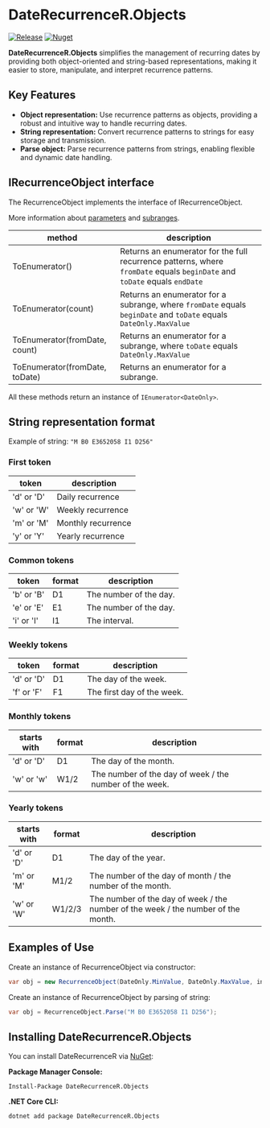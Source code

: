 # DateRecurrenceR.Objects

[![Release](https://github.com/Cadabra/DateRecurrenceR.Objects/actions/workflows/release.yml/badge.svg)](https://github.com/Cadabra/DateRecurrenceR.Objects/actions/workflows/release.yml) [![Nuget](https://img.shields.io/nuget/v/DateRecurrenceR.Objects?logo=NuGet)](https://www.nuget.org/packages/DateRecurrenceR.Objects)

**DateRecurrenceR.Objects** simplifies the management of recurring dates by providing both object-oriented and
string-based representations, making it easier to store, manipulate, and interpret recurrence patterns.

## Key Features

* **Object representation:** Use recurrence patterns as objects, providing a robust and intuitive way to handle
  recurring dates.
* **String representation:** Convert recurrence patterns to strings for easy storage and transmission.
* **Parse object:** Parse recurrence patterns from strings, enabling flexible and dynamic date handling.

## IRecurrenceObject interface

The RecurrenceObject implements the interface of IRecurrenceObject.

More information about [parameters](https://github.com/Cadabra/DateRecurrenceR?tab=readme-ov-file#all-parameters)
and [subranges](https://github.com/Cadabra/DateRecurrenceR?tab=readme-ov-file#subranges).

| method                         | description                                                                                                               |
|--------------------------------|---------------------------------------------------------------------------------------------------------------------------|
| ToEnumerator()                 | Returns an enumerator for the full recurrence patterns, where `fromDate` equals `beginDate` and `toDate` equals `endDate` |
| ToEnumerator(count)            | Returns an enumerator for a subrange, where `fromDate` equals `beginDate` and `toDate` equals `DateOnly.MaxValue`         |
| ToEnumerator(fromDate, count)  | Returns an enumerator for a subrange, where `toDate` equals `DateOnly.MaxValue`                                           |
| ToEnumerator(fromDate, toDate) | Returns an enumerator for a subrange.                                                                                     |

All these methods return an instance of `IEnumerator<DateOnly>`.

## String representation format

Example of string: `"M B0 E3652058 I1 D256"`

### First token

| token      | description        |
|------------|--------------------|
| 'd' or 'D' | Daily recurrence   |
| 'w' or 'W' | Weekly recurrence  |
| 'm' or 'M' | Monthly recurrence |
| 'y' or 'Y' | Yearly recurrence  |

### Common tokens

| token      | format | description            |
|------------|--------|------------------------|
| 'b' or 'B' | D1     | The number of the day. |
| 'e' or 'E' | E1     | The number of the day. |
| 'i' or 'I' | I1     | The interval.          |

### Weekly tokens

| token      | format | description                |
|------------|--------|----------------------------|
| 'd' or 'D' | D1     | The day of the week.       |
| 'f' or 'F' | F1     | The first day of the week. |

### Monthly tokens

| starts with | format | description                                             |
|-------------|--------|---------------------------------------------------------|
| 'd' or 'D'  | D1     | The day of the month.                                   |
| 'w' or 'w'  | W1/2   | The number of the day of week / the number of the week. |

### Yearly tokens

| starts with | format | description                                                                       |
|-------------|--------|-----------------------------------------------------------------------------------|
| 'd' or 'D'  | D1     | The day of the year.                                                              |
| 'm' or 'M'  | M1/2   | The number of the day of month / the number of the month.                         |
| 'w' or 'W'  | W1/2/3 | The number of the day of week / the number of the week / the number of the month. |



## Examples of Use

Create an instance of RecurrenceObject via constructor:

```csharp
var obj = new RecurrenceObject(DateOnly.MinValue, DateOnly.MaxValue, interval);
```

Create an instance of RecurrenceObject by parsing of string:

```csharp
var obj = RecurrenceObject.Parse("M B0 E3652058 I1 D256");
```

## Installing DateRecurrenceR.Objects

You can install DateRecurrenceR via [NuGet](https://www.nuget.org/packages/DateRecurrenceR.Objects):

**Package Manager Console:**

```shell
Install-Package DateRecurrenceR.Objects
```

**.NET Core CLI:**

```shell
dotnet add package DateRecurrenceR.Objects
```